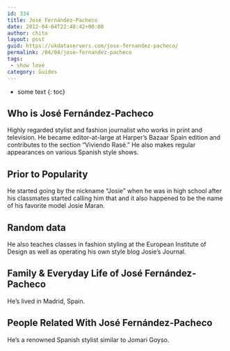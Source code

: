 ```yaml
---
id: 334
title: José Fernández-Pacheco
date: 2012-04-04T22:48:42+00:00
author: chito
layout: post
guid: https://ukdataservers.com/jose-fernandez-pacheco/
permalink: /04/04/jose-fernandez-pacheco
tags:
 - show love
category: Guides
---
```


* some text
{: toc}


## Who is  José Fernández-Pacheco
                  
                  
                  
Highly regarded stylist and fashion journalist who works in print and television. He became editor-at-large at Harper&#8217;s Bazaar Spain edition and contributes to the section &#8220;Viviendo Rasé.&#8221; He also makes regular appearances on various Spanish style shows.
                  
                
                
                
## Prior to Popularity 
                  
                  
                  
He started going by the nickname &#8220;Josie&#8221; when he was in high school after his classmates started calling him that and it also happened to be the name of his favorite model Josie Maran.
                  
                
                
                
## Random data 
                  
                  
                  
He also teaches classes in fashion styling at the European Institute of Design as well as operating his own style blog Josie&#8217;s Journal. 
                  
                
                
                
## Family & Everyday Life of José Fernández-Pacheco
                  
                  
                  
He&#8217;s lived in Madrid, Spain. 
                  
                
                
                
## People Related With  José Fernández-Pacheco
                  
                  
                  
He&#8217;s a renowned Spanish stylist similar to Jomari Goyso.
                  
                
              
            
          
          
          
    
    
  
